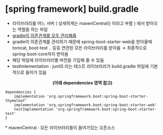 # [spring framework] build.gradle

<ul>
<li>라이브러리를 어느 서버 ( 상세하게는 mavenCentral() 이라고 부름 ) 에서 받아오는 역할을 하는 파일</li>
<li><u style="letter-spacing: 0px;">gradle이 의존관계를 모두 관리해줌</u></li>
<li>gradle이 의존관계를 관리하기 때문에 spring-boot-starter-web을 받아올때 tomcat, boot-test .. 등등 연관된 모든 라이브러리를 받아옴 &rarr; 최종적으로 spring-boot-core까지 받아옴</li>
<li>해당 파일에 라이브러리별 버전을 기입해 줄 수 있음</li>
<li>testImlementation : junit5 라는 테스트 라이브러리가 build.gradle 파일에 기본적으로 들어가 있음</li>
</ul>
<p style="text-align: center;"><b>(아래 dependencies 영역 참고)</b></p>
<pre id="code_1673791449262"><code>dependencies {
	implementation 'org.springframework.boot:spring-boot-starter-thymeleaf'
	implementation 'org.springframework.boot:spring-boot-starter-web'
	testImplementation 'org.springframework.boot:spring-boot-starter-test'
}</code></pre>
<p>* mavenCentral : 모든 라이브러리들이 들어가있는 오픈소스&nbsp;&nbsp;</p>
<p>&nbsp;</p>
<p>&nbsp;</p>
